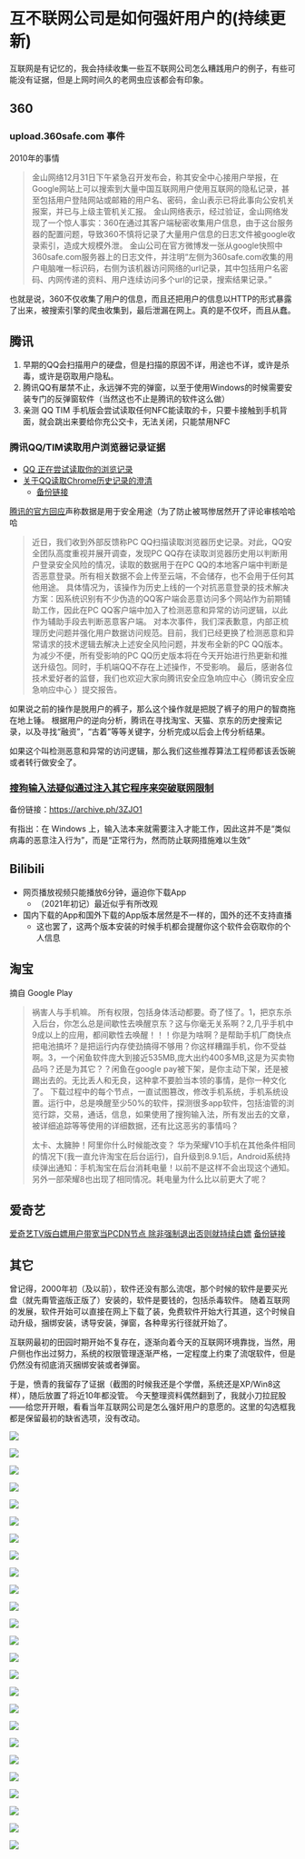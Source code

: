# 互不联网公司是如何强奸用户的(持续更新)

互联网是有记忆的，我会持续收集一些互不联网公司怎么糟践用户的例子，有些可能没有证据，但是上网时间久的老网虫应该都会有印象。

## 360

### upload.360safe.com 事件

2010年的事情

> 金山网络12月31日下午紧急召开发布会，称其安全中心接用户举报，在Google网站上可以搜索到大量中国互联网用户使用互联网的隐私记录，甚至包括用户登陆网站或邮箱的用户名、密码，金山表示已将此事向公安机关报案，并已与上级主管机关汇报。 金山网络表示，经过验证，金山网络发现了一个惊人事实：360在通过其客户端秘密收集用户信息，由于这台服务器的配置问题，导致360不慎将记录了大量用户信息的日志文件被google收录索引，造成大规模外泄。 金山公司在官方微博发一张从google快照中360safe.com服务器上的日志文件，并注明“左侧为360safe.com收集的用户电脑唯一标识码，右侧为该机器访问网络的url记录，其中包括用户名密码、内网传递的资料、用户连续访问多个url的记录，搜索结果记录。”

也就是说，360不仅收集了用户的信息，而且还把用户的信息以HTTP的形式暴露了出来，被搜索引擎的爬虫收集到，最后泄漏在网上。真的是不仅坏，而且从蠢。

## 腾讯

1. 早期的QQ会扫描用户的硬盘，但是扫描的原因不详，用途也不详，或许是杀毒，或许是窃取用户隐私。
2. 腾讯QQ有屡禁不止，永远弹不完的弹窗，以至于使用Windows的时候需要安装专门的反弹窗软件（当然这也不止是腾讯的软件这么做）
3. 亲测 QQ TIM 手机版会尝试读取任何NFC能读取的卡，只要卡接触到手机背面，就会跳出来要给你充公交卡，无法关闭，只能禁用NFC

### 腾讯QQ/TIM读取用户浏览器记录证据

* [QQ 正在尝试读取你的浏览记录](https://www.v2ex.com/t/745030)
* [关于QQ读取Chrome历史记录的澄清](https://bbs.pediy.com/thread-265359.htm)
  * [备份链接](https://archive.vn/EH2N8)

[腾讯的官方回应](https://www.zhihu.com/question/439768601/answer/1683913941)声称数据是用于安全用途（为了防止被骂惨居然开了评论审核哈哈哈

> 近日，我们收到外部反馈称PC QQ扫描读取浏览器历史记录。对此，QQ安全团队高度重视并展开调查，发现PC QQ存在读取浏览器历史用以判断用户登录安全风险的情况，读取的数据用于在PC QQ的本地客户端中判断是否恶意登录。所有相关数据不会上传至云端，不会储存，也不会用于任何其他用途。 具体情况为，该操作为历史上线的一个对抗恶意登录的技术解决方案：因系统识别有不少伪造的QQ客户端会恶意访问多个网站作为前期辅助工作，因此在PC QQ客户端中加入了检测恶意和异常的访问逻辑，以此作为辅助手段去判断恶意客户端。 对本次事件，我们深表歉意，内部正梳理历史问题并强化用户数据访问规范。目前，我们已经更换了检测恶意和异常请求的技术逻辑去解决上述安全风险问题，并发布全新的PC QQ版本。为减少不便，所有受影响的PC QQ历史版本将在今天开始进行热更新和推送升级包。同时，手机端QQ不存在上述操作，不受影响。 最后，感谢各位技术爱好者的监督，我们也欢迎大家向腾讯安全应急响应中心（腾讯安全应急响应中心 ）提交报告。

如果说之前的操作是脱用户的裤子，那么这个操作就是把脱了裤子的用户的智商拖在地上锤。 根据用户的逆向分析，腾讯在寻找淘宝、天猫、京东的历史搜索记录，以及寻找“融资”，“古着”等等关键字，分析完成以后会上传分析结果。

如果这个叫检测恶意和异常的访问逻辑，那么我们这些推荐算法工程师都该丢饭碗或者转行做安全了。

### [搜狗输入法疑似通过注入其它程序来突破联网限制](https://www.v2ex.com/t/791087)

备份链接：https://archive.ph/3ZJO1

有指出：在 Windows 上，输入法本来就需要注入才能工作，因此这并不是“类似病毒的恶意注入行为”，而是“正常行为，然而防止联网措施难以生效”

## Bilibili

* 网页播放视频只能播放6分钟，逼迫你下载App
  * （2021年初记）最近似乎有所改观
* 国内下载的App和国外下载的App版本居然是不一样的，国外的还不支持直播
  * 这也罢了，这两个版本安装的时候手机都会提醒你这个软件会窃取你的个人信息

## 淘宝

摘自 Google Play

> 祸害人与手机嘛。 所有权限，包括身体活动都要。奇了怪了。1，把京东杀入后台，你怎么总是间歇性去唤醒京东？这与你毫无关系啊？2,几乎手机中9成以上的应用，都间歇性去唤醒！！！你是为啥啊？是帮助手机厂商快点把电池搞坏？是把运行内存使劲搞得不够用？你这样糟蹋手机，你不受益啊。3，一个闲鱼软件庞大到接近535MB,庞大出约400多MB,这是为买卖物品吗？还是为其它？？闲鱼在google pay被下架，是你主动下架，还是被踢出去的。无比丢人和无良，这种拿不要脸当本领的事情，是你一种文化了。 下载过程中的每个节点，一直试图篡改，修改手机系统，手机系统设置。运行中，总是唤醒至少50%的软件，探测很多app软件，包括油管的浏览行踪，交易，通话，信息，如果使用了搜狗输入法，所有发出去的文章，被详细追踪等等使用的详细数据，还有比这恶劣的事情吗？
>
> 太卡、太臃肿！阿里你什么时候能改变？ 华为荣耀V1O手机在其他条件相同的情况下(我一直允许淘宝在后台运行)，自升级到8.9.1后，Android系统持续弹出通知：手机淘宝在后台消耗电量！以前不是这样不会出现这个通知。另外一部荣耀8也出现了相同情况。耗电量为什么比以前更大了呢？

## 爱奇艺

[爱奇艺TV版白嫖用户带宽当PCDN节点 除非强制退出否则就持续白嫖](https://www.landiannews.com/archives/99433.html) [备份链接](https://archive.li/jBIZH)

## 其它

曾记得，2000年初（及以前），软件还没有那么流氓，那个时候的软件是要买光盘（就先甭管盗版正版了）安装的，软件是要钱的，包括杀毒软件。 随着互联网的发展，软件开始可以直接在网上下载了装，免费软件开始大行其道，这个时候自动升级，捆绑安装，诱导安装，弹窗，各种卑劣行径就开始了。

互联网最初的田园时期开始不复存在，逐渐向着今天的互联网环境靠拢，当然，用户侧也作出过努力，系统的权限管理逐渐严格，一定程度上约束了流氓软件，但是仍然没有彻底消灭捆绑安装或者弹窗。

于是，愤青的我留存了证据（截图的时候我还是个学僧，系统还是XP/Win8这样），随后放置了将近10年都没管。 今天整理资料偶然翻到了，我就小刀拉屁股——给您开开眼，看看当年互联网公司是怎么强奸用户的意愿的。这里的勾选框我都是保留最初的缺省选项，没有改动。

![](../../img/willing/BaiduShurufa\_2013-10-10\_12-54-54.png)

![](../../img/willing/BaiduShurufa\_2013-10-16\_19-7-29.png)

![](../../img/willing/BaiduShurufa\_2013-10-7\_9-44-57.png)

![](../../img/willing/BaiduShurufa\_2013-10-9\_19-52-41.png)

![](../../img/willing/BaiduShurufa\_2013-11-3\_20-37-0.png)

![](../../img/willing/BaiduShurufa\_2013-10-10\_12-55-30.png)

![](../../img/willing/BaiduShurufa\_2013-10-18\_13-21-36.png)

![](../../img/willing/BaiduShurufa\_2013-10-7\_9-45-17.png)

![](../../img/willing/BaiduShurufa\_2013-11-10\_20-20-8.png)

![](../../img/willing/BaiduShurufa\_2013-11-3\_20-37-46.png)

![](../../img/willing/BaiduShurufa\_2013-10-10\_12-56-17.png)

![](../../img/willing/BaiduShurufa\_2013-10-22\_21-38-58.png)

![](../../img/willing/BaiduShurufa\_2013-10-7\_9-46-7.png)

![](../../img/willing/BaiduShurufa\_2013-11-3\_20-34-20.png)

![](../../img/willing/BaiduShurufa\_2013-11-3\_20-38-20.png)

![](../../img/willing/BaiduShurufa\_2013-10-10\_8-4-52.png)

![](../../img/willing/BaiduShurufa\_2013-10-7\_20-34-45.png)

![](../../img/willing/BaiduShurufa\_2013-10-7\_9-53-41.png)

![](../../img/willing/BaiduShurufa\_2013-11-3\_20-34-44.png)

![](../../img/willing/BaiduShurufa\_2014-1-20\_10-52-39.png)

![](../../img/willing/BaiduShurufa\_2013-10-10\_8-5-45.png)

![](../../img/willing/BaiduShurufa\_2013-10-7\_9-43-37.png)

![](../../img/willing/BaiduShurufa\_2013-10-7\_9-55-6.png)

![](../../img/willing/BaiduShurufa\_2013-11-3\_20-35-34.png)

![](../../img/willing/BaiduShurufa\_2014-1-20\_10-53-26.png)

